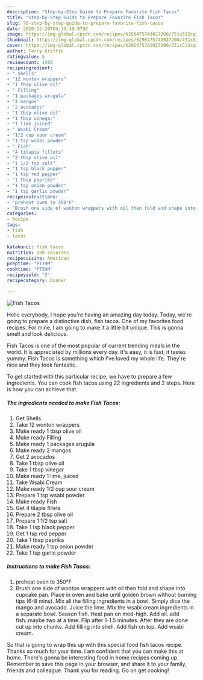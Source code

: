 ```yaml
---
description: "Step-by-Step Guide to Prepare Favorite Fish Tacos"
title: "Step-by-Step Guide to Prepare Favorite Fish Tacos"
slug: 78-step-by-step-guide-to-prepare-favorite-fish-tacos
date: 2020-12-29T04:33:39.979Z
image: https://img-global.cpcdn.com/recipes/6296475743027200/751x532cq70/fish-tacos-recipe-main-photo.jpg
thumbnail: https://img-global.cpcdn.com/recipes/6296475743027200/751x532cq70/fish-tacos-recipe-main-photo.jpg
cover: https://img-global.cpcdn.com/recipes/6296475743027200/751x532cq70/fish-tacos-recipe-main-photo.jpg
author: Terry Griffin
ratingvalue: 5
reviewcount: 1466
recipeingredient:
- " Shells"
- "12 wonton wrappers"
- "1 tbsp olive oil"
- " Filling"
- "1 packages arugula"
- "2 mangos"
- "2 avocados"
- "1 tbsp olive oil"
- "1 tbsp vinegar"
- "1 lime juiced"
- " Wsabi Cream"
- "1/2 cup sour cream"
- "1 tsp wsabi powder"
- " Fish"
- "4 tilapia fillets"
- "2 tbsp olive oil"
- "1 1/2 tsp salt"
- "1 tsp black pepper"
- "1 tsp red pepper"
- "1 tbsp paprika"
- "1 tsp onion powder"
- "1 tsp garlic powder"
recipeinstructions:
- "preheat oven to 350°F"
- "Brush one side of wonton wrappers with oil then fold and shape into cupcake pan. Place in oven and bake until golden brown without burning tips (6-8 mins). Mix all the filling ingredients in a bowl. Simply dice the mango and avocado. Juice the lime. Mix the wsabi cream ingredients in a separate bowl. Season fish. Heat pan on med-high. Add oil..add fish..maybe two at a time. Flip after 1-1.5 minutes. After they are done cut up into chunks. Add filling into shell. Add fish on top.  Add wsabi cream."
categories:
- Recipe
tags:
- fish
- tacos

katakunci: fish tacos 
nutrition: 198 calories
recipecuisine: American
preptime: "PT19M"
cooktime: "PT59M"
recipeyield: "3"
recipecategory: Dinner

---
```



![Fish Tacos](https://img-global.cpcdn.com/recipes/6296475743027200/751x532cq70/fish-tacos-recipe-main-photo.jpg)

Hello everybody, I hope you're having an amazing day today. Today, we're going to prepare a distinctive dish, fish tacos. One of my favorites food recipes. For mine, I am going to make it a little bit unique. This is gonna smell and look delicious.



Fish Tacos is one of the most popular of current trending meals in the world. It is appreciated by millions every day. It's easy, it is fast, it tastes yummy. Fish Tacos is something which I've loved my whole life. They're nice and they look fantastic.


To get started with this particular recipe, we have to prepare a few ingredients. You can cook fish tacos using 22 ingredients and 2 steps. Here is how you can achieve that.

<!--inarticleads1-->

##### The ingredients needed to make Fish Tacos:

1. Get  Shells
1. Take 12 wonton wrappers
1. Make ready 1 tbsp olive oil
1. Make ready  Filling
1. Make ready 1 packages arugula
1. Make ready 2 mangos
1. Get 2 avocados
1. Take 1 tbsp olive oil
1. Take 1 tbsp vinegar
1. Make ready 1 lime, juiced
1. Take  Wsabi Cream
1. Make ready 1/2 cup sour cream
1. Prepare 1 tsp wsabi powder
1. Make ready  Fish
1. Get 4 tilapia fillets
1. Prepare 2 tbsp olive oil
1. Prepare 1 1/2 tsp salt
1. Take 1 tsp black pepper
1. Get 1 tsp red pepper
1. Take 1 tbsp paprika
1. Make ready 1 tsp onion powder
1. Take 1 tsp garlic powder




<!--inarticleads2-->

##### Instructions to make Fish Tacos:

1. preheat oven to 350°F
1. Brush one side of wonton wrappers with oil then fold and shape into cupcake pan. Place in oven and bake until golden brown without burning tips (6-8 mins). Mix all the filling ingredients in a bowl. Simply dice the mango and avocado. Juice the lime. Mix the wsabi cream ingredients in a separate bowl. Season fish. Heat pan on med-high. Add oil..add fish..maybe two at a time. Flip after 1-1.5 minutes. After they are done cut up into chunks. Add filling into shell. Add fish on top.  Add wsabi cream.




So that is going to wrap this up with this special food fish tacos recipe. Thanks so much for your time. I am confident that you can make this at home. There's gonna be interesting food in home recipes coming up. Remember to save this page in your browser, and share it to your family, friends and colleague. Thank you for reading. Go on get cooking!

